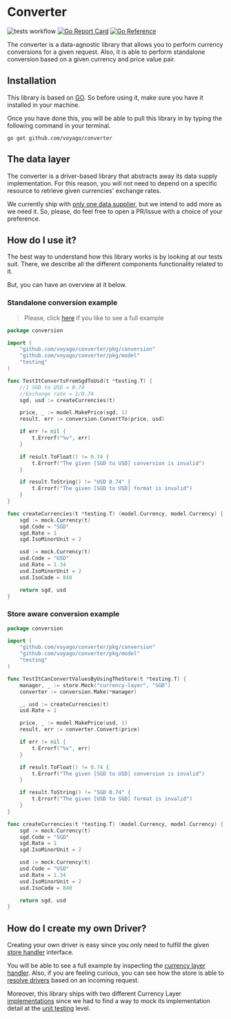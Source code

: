 # Converter

![tests workflow](https://github.com/voyago/converter/actions/workflows/test.yml/badge.svg)
[![Go Report Card](https://goreportcard.com/badge/voyago/converter)](https://goreportcard.com/report/voyago/converter)
[![Go Reference](https://pkg.go.dev/badge/github.com/voyago/converter.svg)](https://pkg.go.dev/github.com/voyago/converter)

The converter is a data-agnostic library that allows you to perform currency conversions for a given request. Also, it is
able to perform standalone conversion based on a given currency and price value pair.

## Installation

This library is based on [GO](https://golang.org). So before using it, make sure you have it installed in your machine.

Once you have done this, you will be able to pull this library in by typing the following command in your terminal.

```shell
go get github.com/voyago/converter
```

## The data layer

The converter is a driver-based library that abstracts away its data supply implementation. For this reason, you will not
need to depend on a specific resource to retrieve given currencies' exchange rates.

We currently ship with [only one data supplier](https://currencylayer.com/), but we intend to add more as we need it. So,
please, do feel free to open a PR/Issue with a choice of your preference.

## How do I use it?

The best way to understand how this library works is by looking at our tests suit. There, we describe all the different
components functionality related to it.

But, you can have an overview at it below.


### Standalone conversion example

> Please, click [here](https://github.com/voyago/converter/blob/main/tests/unit/conversion/converter_test.go#L11-L57)
> if you like to see a full example
```go
package conversion

import (
	"github.com/voyago/converter/pkg/conversion"
	"github.com/voyago/converter/pkg/model"
    "testing"
)

func TestItConvertsFromSgdToUsd(t *testing.T) {
    //1 SGD to USD = 0.74
    //Exchange rate = 1/0.74
    sgd, usd := createCurrencies(t)

    price, _ := model.MakePrice(sgd, 1)
    result, err := conversion.ConvertTo(price, usd)

    if err != nil {
        t.Errorf("%v", err)
    }

    if result.ToFloat() != 0.74 {
        t.Errorf("The given [SGD to USD] conversion is invalid")
    }

    if result.ToString() != "USD 0.74" {
        t.Errorf("The given [SGD to USD] format is invalid")
    }
}

func createCurrencies(t *testing.T) (model.Currency, model.Currency) {
    sgd := mock.Currency(t)
    sgd.Code = "SGD"
    sgd.Rate = 1
    sgd.IsoMinorUnit = 2

    usd := mock.Currency(t)
    usd.Code = "USD"
    usd.Rate = 1.34
    usd.IsoMinorUnit = 2
    usd.IsoCode = 840

    return sgd, usd
}
```

### Store aware conversion example

```go
package conversion

import (
    "github.com/voyago/converter/pkg/conversion"
    "github.com/voyago/converter/pkg/model"
    "testing"
)

func TestItCanConvertValuesByUsingTheStore(t *testing.T) {
	manager, _ := store.Mock("currency-layer", "SGD")
	converter := conversion.Make(*manager)

	_, usd := createCurrencies(t)
	usd.Rate = 1

	price, _ := model.MakePrice(usd, 1)
	result, err := converter.Convert(price)

	if err != nil {
		t.Errorf("%v", err)
	}

	if result.ToFloat() != 0.74 {
		t.Errorf("The given [SGD to USD] conversion is invalid")
	}

	if result.ToString() != "SGD 0.74" {
		t.Errorf("The given [USD to SGD] format is invalid")
	}
}

func createCurrencies(t *testing.T) (model.Currency, model.Currency) {
    sgd := mock.Currency(t)
    sgd.Code = "SGD"
    sgd.Rate = 1
    sgd.IsoMinorUnit = 2

    usd := mock.Currency(t)
    usd.Code = "USD"
    usd.Rate = 1.34
    usd.IsoMinorUnit = 2
    usd.IsoCode = 840

    return sgd, usd
}
```

## How do I create my own Driver?

Creating your own driver is easy since you only need to fulfill the given [store handler](https://github.com/voyago/converter/blob/main/pkg/store/handler/handler.go) interface.

You will be able to see a full example by inspecting the [currency layer handler](https://github.com/voyago/converter/blob/main/pkg/store/handler/currencyLayer/handler.go#L21).
Also, if you are feeling curious, you can see how the store is able to [resolve drivers](https://github.com/voyago/converter/blob/main/pkg/store/store.go#L42) based on an incoming request.

Moreover, this library ships with two different Currency Layer [implementations](https://github.com/voyago/converter/tree/main/pkg/store/handler/currencyLayer)
since we had to find a way to mock its implementation detail at the [unit testing](https://github.com/voyago/converter/blob/main/tests/unit/store/handler/currencyLayer_test.go#L19) level.
